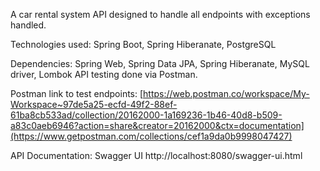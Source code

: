 A car rental system API designed to handle all endpoints with exceptions handled.

Technologies used: Spring Boot, Spring Hiberanate, PostgreSQL

Dependencies: Spring Web, Spring Data JPA, Spring Hiberanate, MySQL driver, Lombok API testing done via Postman.

Postman link to test endpoints: [https://web.postman.co/workspace/My-Workspace~97de5a25-ecfd-49f2-88ef-61ba8cb533ad/collection/20162000-1a169236-1b46-40d8-b509-a83c0aeb6946?action=share&creator=20162000&ctx=documentation](https://www.getpostman.com/collections/cef1a9da0b9998047427)

API Documentation: Swagger UI http://localhost:8080/swagger-ui.html
